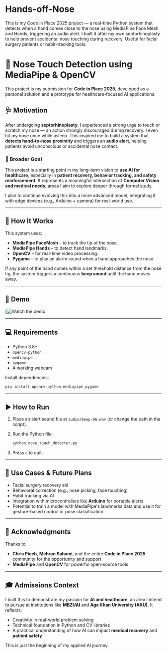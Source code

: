 # Hands-off-Nose
This is my Code in Place 2025 project — a real-time Python system that detects when a hand comes close to the nose using MediaPipe Face Mesh and Hands, triggering an audio alert. I built it after my own septorhinoplasty to help prevent accidental nose touching during recovery. Useful for facial surgery patients or habit-tracking tools.

# 👃 Nose Touch Detection using MediaPipe & OpenCV

This project is my submission for **Code in Place 2025**, developed as a personal solution and a prototype for healthcare-focused AI applications.

## 🩺 Motivation

After undergoing **septorhinoplasty**, I experienced a strong urge to touch or scratch my nose — an action strongly discouraged during recovery. I even hit my nose once while asleep. This inspired me to build a system that **detects hand-to-nose proximity** and triggers an **audio alert**, helping patients avoid unconscious or accidental nose contact.

### 🎯 Broader Goal

This project is a starting point in my long-term vision to **use AI for healthcare**, especially in **patient recovery, behavior tracking, and safety reinforcement**. It represents a meaningful intersection of **Computer Vision and medical needs**, areas I aim to explore deeper through formal study.

I plan to continue evolving this into a more advanced model, integrating it with edge devices (e.g., Arduino + camera) for real-world use.

---

## 🧠 How It Works

This system uses:

- **MediaPipe FaceMesh** – to track the tip of the nose.
- **MediaPipe Hands** – to detect hand landmarks.
- **OpenCV** – for real-time video processing.
- **Pygame** – to play an alarm sound when a hand approaches the nose.

If any point of the hand comes within a set threshold distance from the nose tip, the system triggers a continuous **beep sound** until the hand moves away.

---

## 🎥 Demo

[![Watch the demo]([https://youtu.be/YOUR_VIDEO_ID_HERE](https://youtu.be/-RIvnhOtZEs))


---

## 💻 Requirements

- Python 3.8+
- `opencv-python`
- `mediapipe`
- `pygame`
- A working webcam

Install dependencies:

```bash
pip install opencv-python mediapipe pygame
```

---

## ▶️ How to Run

1. Place an alert sound file at `audio/beep-06.wav` (or change the path in the script).
2. Run the Python file:

   ```bash
   python nose_touch_detector.py
   ```

3. Press `q` to quit.

---

## 🧪 Use Cases & Future Plans

- Facial surgery recovery aid  
- Behavioral correction (e.g., nose picking, face touching)  
- Habit tracking via AI  
- Integration with microcontrollers like **Arduino** for portable alerts  
- Potential to train a model with MediaPipe's landmarks data and use it for gesture-based control or pose classification

---

## 🙏 Acknowledgments

Thanks to:

- **Chris Piech**, **Mehran Sahami**, and the entire **Code in Place 2025** community for the opportunity and support  
- **MediaPipe** and **OpenCV** for powerful open-source tools

---

## 🎓 Admissions Context

I built this to demonstrate my passion for **AI and healthcare**, an area I intend to pursue at institutions like **MBZUAI** and **Aga Khan University (AKU)**. It reflects:

- Creativity in real-world problem solving  
- Technical foundation in Python and CV libraries  
- A practical understanding of how AI can impact **medical recovery** and **patient safety**

This is just the beginning of my applied AI journey.
